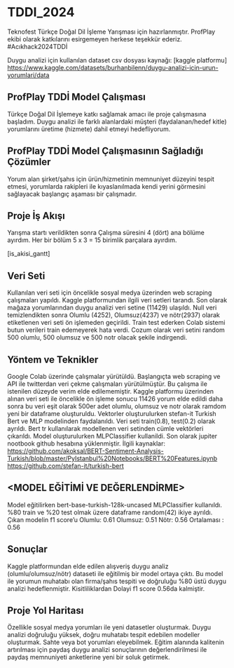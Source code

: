 # TDDI_2024
Teknofest Türkçe Doğal Dil İşleme Yarışması için hazırlanmıştır. ProfPlay ekibi olarak katkılarını esirgemeyen herkese teşekkür ederiz. #Acıkhack2024TDDİ

Duygu analizi için kullanılan dataset csv dosyası kaynağı: [kaggle platformu]
https://www.kaggle.com/datasets/burhanbilenn/duygu-analizi-icin-urun-yorumlari/data

## ProfPlay TDDİ Model Çalışması
Türkçe Doğal Dil İşlemeye katkı sağlamak amacı ile proje çalışmasına başladım. Duygu analizi ile farklı alanlardaki müşteri (faydalanan/hedef kitle) yorumlarını üretime (hizmete) dahil etmeyi hedefliyorum.

## ProfPlay TDDİ Model Çalışmasının Sağladığı Çözümler
Yorum alan şirket/şahıs için ürün/hizmetinin memnuniyet düzeyini tespit etmesi, yorumlarda rakipleri ile kıyaslanılmada kendi yerini görmesini sağlayacak başlangıç aşaması bir çalışmadır.

## Proje İş Akışı
Yarışma startı verildikten sonra Çalışma süresini 4 (dört) ana bölüme ayırdım. Her bir bölüm 5 x 3 = 15 birimlik parçalara ayırdım.

[is_akisi_gantt]

## Veri Seti
Kullanılan veri seti için öncelikle sosyal medya üzerinden web scraping çalışmaları yapıldı. Kaggle platformundan ilgili veri setleri tarandı. Son olarak mağaza yorumlarından duygu analizi veri setine (11429) ulaşıldı. Null veri temizlendikten sonra Olumlu (4252), Olumsuz(4237) ve nötr(2937) olarak etiketlenen veri seti ön işlemeden geçirildi. Train test ederken Colab sistemi butun verileri train edemeyerek hata verdi. Cozum olarak veri setini random 500 olumlu, 500 olumsuz ve 500 notr olacak şekile indirgendi. 

## Yöntem ve Teknikler
Google Colab üzerinde çalışmalar yürütüldü. Başlangıçta web scraping ve API ile twitterdan veri çekme çalışmaları yürütülmüştür. Bu çalışma ile istenilen düzeyde verim elde edilememiştir. Kaggle platformu üzerinden alınan veri seti ile öncelikle ön işleme sonucu 11426 yorum elde edildi daha sonra bu veri eşit olarak 500er adet olumlu, olumsuz ve notr olarak ramdom yeni bir dataframe oluşturuldu.
Vektorler oluşturulurken stefan-it Turkish Bert ve MLP modelinden faydalanıldı. Veri seti train(0.8), test(0.2) olarak ayrıldı. Bert tr kullanılarak modellenen veri setinden cümle vektörleri çıkarıldı. Model oluşturulurken MLPClassifier kullanildi. Son olarak jupiter nootbook github hesabına yüklenmiştir.
İlgili kaynaklar:
https://github.com/akoksal/BERT-Sentiment-Analysis-Turkish/blob/master/PyIstanbul%20Notebooks/BERT%20Features.ipynb
https://github.com/stefan-it/turkish-bert

## <MODEL EĞİTİMİ VE DEĞERLENDİRME>
Model eğitilirken bert-base-turkish-128k-uncased MLPClassifier kullanıldı.
%80 train ve %20 test olmak üzere dataframe random(42) ikiye ayrıldı.
Çıkan modelin f1 score’u
Olumlu: 0.61	Olumsuz: 0.51		Nötr: 0.56
Ortalaması : 0.56

## Sonuçlar
Kaggle platformundan elde edilen alışveriş duygu analiz (olumlu/olumsuz/nötr) dataseti ile eğitilmiş bir model ortaya çıktı. Bu model ile yorumun muhatabı olan firma/şahıs tespiti ve doğruluğu %80 üstü duygu analizi hedeflenmiştir. Kisitliliklardan Dolayi f1 score 0.56da kalmiştir. 

## Proje Yol Haritası
Özellikle sosyal medya yorumları ile yeni datasetler oluşturmak. Duygu analizi doğruluğu yüksek, doğru muhatabı tespit edebilen modeller oluşturmak. Sahte veya bot yorumları eleyebilmek.
Eğitim alanında kalitenin artırılması için paydaş duygu analizi sonuçlarının değerlendirilmesi ile paydaş memnuniyeti anketlerine yeni bir soluk getirmek.

